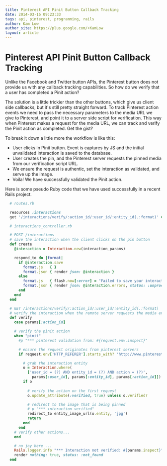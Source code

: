 ```yaml
---
title: Pinterest API Pinit Button Callback Tracking
date: 2014-03-16 09:23:33
tags: api, pinterest, programming, rails
author: Kam Low
author_site: https://plus.google.com/+KamLow
layout: article
---
```

# Pinterest API Pinit Button Callback Tracking

Unlike the Facebook and Twitter button APIs, the Pinterest button does not provide us with any callback tracking capabilities. So how do we verify that a user has completed a Pinit action? 

The solution is a little trickier than the other buttons, which give us client side callbacks, but it's still pretty straight forward. To track Pinterest action events we need to pass the necessary parameters to the media URL we give to Pinterest, and point it to a server side script for verification. This way when Pinterest makes a request for the media URL, we can track and verify the Pinit action as completed. Get the gist?

To break it down a little more the workflow is like this:
<ul>
  <li>User clicks in Pinit button. Event is captures by JS and the initial unvalidated interaction is saved to the database.</li>
  <li>User creates the pin, and the Pinterest server requests the pinned media from our verification script URL.</li>
  <li>We ensure the request is authentic, set the interaction as validated, and serve up the image.</li>
  <li>Voila! We have successfully validated the Pinit action.</li>
</ul>

Here is some pseudo Ruby code that we have used successfully in a recent Rails project.

~~~ ruby
  # routes.rb

  resources :interactions
  get '/interactions/verify/:action_id/:user_id/:entity_id(.:format)' => 'interactions#verify', :as => :verify_interaction
~~~ 

~~~ ruby
  # interactions_controller.rb

  # POST /interactions
  # save the interaction when the client clicks on the pin button
  def create
    @interaction = Interaction.new(interaction_params)

    respond_to do |format|
      if @interaction.save
        format.js   { }
        format.json { render json: @interaction }
      else
        format.js   { flash.now[:error] = "Failed to save your interaction: #{@interaction.errors.full_messages.join('. ')}" }
        format.json { render json: @interaction.errors, status: :unprocessable_entity }
      end
    end
  end

  # GET /interactions/verify/:action_id/:user_id/:entity_id(.:format)  
  # verify the interaction when the remote server requests the media entity
  def verify
    case params[:action_id]

    # verify the pinit action
    when "pinit"
      #p "*** pinterest validation from: #{request.env.inspect}"

      # ensure the request originates from pinterest servers
      if request.env['HTTP_REFERER'].starts_with? 'http://www.pinterest.com'

        # grab the interaction entity 
        o = Interaction.where(
          ['user_id = (?) AND entity_id = (?) AND action = (?)',
            params[:user_id], params[:entity_id], params[:action_id]]).first	
        if o
          
          # verify the action on the first request
          o.update_attribute(:verified, true) unless o.verified?

          # redirect to the image that is being pinned
          # p "*** interaction verified"
          redirect_to entity_image_url(o.entity, 'jpg')
          return
        end
      end
    # verify other actions...
    end

    # no joy here ...
    Rails.logger.info "*** Interaction not verified: #{params.inspect}"
    render nothing: true, status: :not_found     
  end
~~~ 